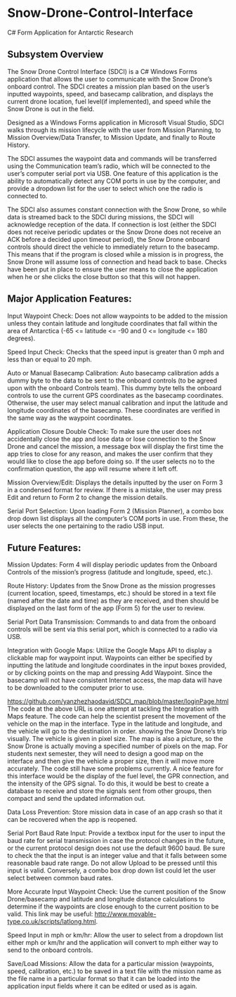 # Snow-Drone-Control-Interface
C# Form Application for Antarctic Research


## Subsystem Overview

The Snow Drone Control Interface (SDCI) is a C# Windows Forms application that allows the user to communicate with the Snow Drone’s onboard control. The SDCI creates a mission plan based on the user’s inputted waypoints, speed, and basecamp calibration, and displays the current drone location, fuel level(if implemented), and speed while the Snow Drone is out in the field. 

Designed as a Windows Forms application in Microsoft Visual Studio, SDCI walks through its mission lifecycle with the user from Mission Planning, to Mission Overview/Data Transfer, to Mission Update, and finally to Route History.

The SDCI assumes the waypoint data and commands will be transferred using the Communication team’s radio, which will be connected to the user’s computer serial port via USB. One feature of this application is the ability to automatically detect any COM ports in use by the computer, and provide a dropdown list for the user to select which one the radio is connected to.

The SDCI also assumes constant connection with the Snow Drone, so while data is streamed back to the SDCI during missions, the SDCI will acknowledge reception of the data. If connection is lost (either the SDCI does not receive periodic updates or the Snow Drone does not receive an ACK before a decided upon timeout period), the Snow Drone onboard controls should direct the vehicle to immediately return to the basecamp. This means that if the program is closed while a mission is in progress, the Snow Drone will assume loss of connection and head back to base. Checks have been put in place to ensure the user means to close the application when he or she clicks the close button so that this will not happen.


## Major Application Features:

Input Waypoint Check: Does not allow waypoints to be added to the mission unless they contain latitude and longitude coordinates that fall within the area of Antarctica (-65 <= latitude <= -90 and 0 <= longitude <= 180 degrees).

Speed Input Check: Checks that the speed input is greater than 0 mph and less than or equal to 20 mph.

Auto or Manual Basecamp Calibration: Auto basecamp calibration adds a dummy byte to the data to be sent to the onboard controls (to be agreed upon with the onboard Controls team). This dummy byte tells the onboard controls to use the current GPS coordinates as the basecamp coordinates. Otherwise, the user may select manual calibration and input the latitude and longitude coordinates of the basecamp. These coordinates are verified in the same way as the waypoint coordinates.

Application Closure Double Check: To make sure the user does not accidentally close the app and lose data or lose connection to the Snow Drone and cancel the mission, a message box will display the first time the app tries to close for any reason, and makes the user confirm that they would like to close the app before doing so. If the user selects no to the confirmation question, the app will resume where it left off.

Mission Overview/Edit: Displays the details inputted by the user on Form 3 in a condensed format for review. If there is a mistake, the user may press Edit and return to Form 2 to change the mission details.

Serial Port Selection: Upon loading Form 2 (Mission Planner), a combo box drop down list displays all the computer’s COM ports in use. From these, the user selects the one pertaining to the radio USB input.


## Future Features:

Mission Updates: Form 4 will display periodic updates from the Onboard Controls of the mission’s progress (latitude and longitude, speed, etc.).

Route History: Updates from the Snow Drone as the mission progresses (current location, speed, timestamps, etc.) should be stored in a text file (named after the date and time) as they are received, and then should be displayed on the last form of the app (Form 5) for the user to review.

Serial Port Data Transmission: Commands to and data from the onboard controls will be sent via this serial port, which is connected to a radio via USB.

Integration with Google Maps: Utilize the Google Maps API to display a clickable map for waypoint input. Waypoints can either be specified by inputting the latitude and longitude coordinates in the input boxes provided, or by clicking points on the map and pressing Add Waypoint. Since the basecamp will not have consistent Internet access, the map data will have to be downloaded to the computer prior to use.

https://github.com/yanzhezhaodavid/SDCI_map/blob/master/loginPage.html
The code at the above URL is one attempt at tackling the Integration with Maps feature. The code can help the scientist present the movement of the vehicle on the map in the interface. Type in the latitude and longitude, and the vehicle will go to the destination in order. showing the Snow Drone’s trip visually. The vehicle is given in pixel size. The map is also a picture, so the Snow Drone is actually moving a specified number of pixels on the map. For students next semester, they will need to design a good map on the interface and then give the vehicle a proper size, then it will move more accurately. The code still have some problems currently. A nice feature for this interface would be the display of the fuel level, the GPR connection, and the intensity of the GPS signal. To do this, it would be best to create a database to receive and store the signals sent from other groups, then compact and send the updated information out.
 
Data Loss Prevention: Store mission data in case of an app crash so that it can be recovered when the app is reopened.

Serial Port Baud Rate Input: Provide a textbox input for the user to input the baud rate for serial transmission in case the protocol changes in the future, or the current protocol design does not use the default 9600 baud. Be sure to check the that the input is an integer value and that it falls between some reasonable baud rate range. Do not allow Upload to be pressed until this input is valid. Conversely, a combo box drop down list could let the user select between common baud rates.

More Accurate Input Waypoint Check: Use the current position of the Snow Drone/basecamp and latitude and longitude distance calculations to determine if the waypoints are close enough to the current position to be valid. This link may be useful: http://www.movable-type.co.uk/scripts/latlong.html.

Speed Input in mph or km/hr: Allow the user to select from a dropdown list either mph or km/hr and the application will convert to mph either way to send to the onboard controls.

Save/Load Missions: Allow the data for a particular mission (waypoints, speed, calibration, etc.) to be saved in a text file with the mission name as the file name in a particular format so that it can be loaded into the application input fields where it can be edited or used as is again.
